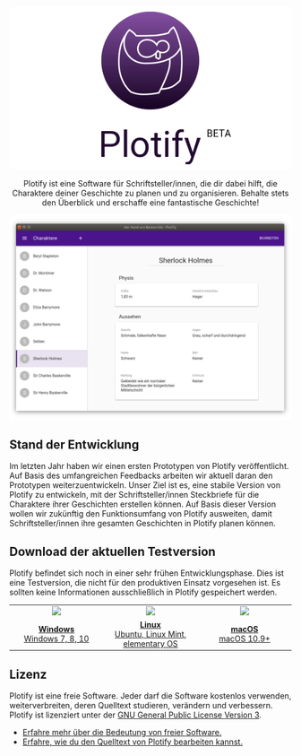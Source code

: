<p align="center">
  <img src="docs/assets/header.png" alt="Plotify" />
</p>

<p align="center">
  Plotify ist eine Software für Schriftsteller/innen, die dir dabei hilft, die Charaktere deiner Geschichte zu planen und zu organisieren.
  Behalte stets den Überblick und erschaffe eine fantastische Geschichte!
</p>

<p align="center">
  <img src="docs/assets/screenshot-0.2.0-alpha.1-linux.png?raw=true" alt="Plotify v0.2.0-alpha.1 Linux" />
</p>


## Stand der Entwicklung

Im letzten Jahr haben wir einen ersten Prototypen von Plotify veröffentlicht.
Auf Basis des umfangreichen Feedbacks arbeiten wir aktuell daran den Prototypen weiterzuentwickeln.
Unser Ziel ist es, eine stabile Version von Plotify zu entwickeln, mit der Schriftsteller/innen Steckbriefe für die Charaktere ihrer Geschichten erstellen können.
Auf Basis dieser Version wollen wir zukünftig den Funktionsumfang von Plotify ausweiten, damit Schriftsteller/innen ihre gesamten Geschichten in Plotify planen können.


## Download der aktuellen Testversion

Plotify befindet sich noch in einer sehr frühen Entwicklungsphase.
Dies ist eine Testversion, die nicht für den produktiven Einsatz vorgesehen ist.
Es sollten keine Informationen ausschließlich in Plotify gespeichert werden.

<table>
    <tr>
        <td align="center" width="33%">
            <a href="https://github.com/plotify/plotify/releases/download/v0.2.0-alpha.1/plotify-0.2.0-alpha.1-windows-x64.exe">
                <img src="docs/assets/windows-logo.png" />
            </a>
         </td>
        <td align="center" width="33%">
            <a href="https://github.com/plotify/plotify/releases/download/v0.2.0-alpha.1/plotify-0.2.0-alpha.1-linux-amd64.deb">
                <img src="docs/assets/linux-logo.png" />
            </a>
        </td>
        <td align="center" width="33%">
            <a href="https://github.com/plotify/plotify/releases/download/v0.2.0-alpha.1/plotify-0.2.0-alpha.1-macos-x64.dmg">
                <img src="docs/assets/macos-logo.png" />
            </a>
        </td>
    </tr>
    <tr>
        <td align="center">
            <a href="https://github.com/plotify/plotify/releases/download/v0.2.0-alpha.1/plotify-0.2.0-alpha.1-windows-x64.exe">
                <b>Windows</b><br />
                Windows 7, 8, 10
            </a>
        </td>
        <td align="center">
            <a href="https://github.com/plotify/plotify/releases/download/v0.2.0-alpha.1/plotify-0.2.0-alpha.1-linux-amd64.deb">
                <b>Linux</b><br />
                Ubuntu, Linux Mint, elementary OS
            </a>
        </td>
        <td align="center">
            <a href="https://github.com/plotify/plotify/releases/download/v0.2.0-alpha.1/plotify-0.2.0-alpha.1-macos-x64.dmg">
                <b>macOS</b><br />
                macOS 10.9+
            </a>
        </td>
    </tr>
</table>


## Lizenz

Plotify ist eine freie Software. Jeder darf die Software kostenlos verwenden,
weiterverbreiten, deren Quelltext studieren, verändern und verbessern.
Plotify ist lizenziert unter der [GNU General Public License Version 3](LICENSE).

- [Erfahre mehr über die Bedeutung von freier Software.](https://www.gnu.org/philosophy/free-sw.de.html)
- [Erfahre, wie du den Quelltext von Plotify bearbeiten kannst.](docs/development/README.md)
